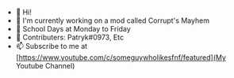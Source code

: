 - 👋 Hi!
- 👀 I'm currently working on a mod called Corrupt's Mayhem
- 🌱 School Days at Monday to Friday
- 💞️ Contributers: Patryk#0973, Etc
- 📫 Subscribe to me at [https://www.youtube.com/c/someguywholikesfnf/featured](My Youtube Channel)

<!---
Join my NEW discord server at [https://discord.gg/UYEDCnHfHn](This Invite Link!)
--->
